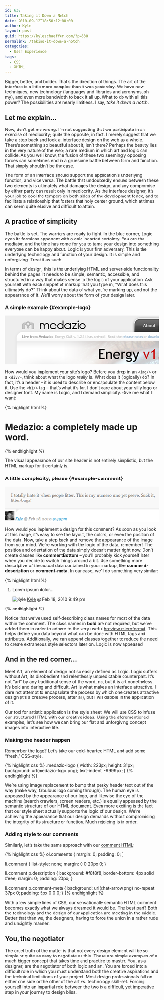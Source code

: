 ```yaml
---
id: 638
title: Taking it Down a Notch
date: 2010-09-12T18:50:12+00:00
author: Kyle
layout: post
guid: https://kyleschaeffer.com/?p=638
permalink: /taking-it-down-a-notch
categories:
  - User Experience
tags:
  - CSS
  - XHTML
---
```

Bigger, better, and bolder. That’s the direction of things. The art of the interface is a little more complex than it was yesterday. We have new techniques, new technology (languages and libraries and acronyms, oh my), and even more bandwidth to back it all up. What to do with all this power? The possibilities are nearly limitless. I say, _take it down a notch_.

## Let me explain&hellip;

Now, don’t get me wrong. I’m not suggesting that we participate in an exercise of mediocrity; quite the opposite, in fact. I merely suggest that we take a step back and look at interface design on the web as a whole. There’s something so beautiful about it, isn’t there? Perhaps the beauty lies in the very nature of the web; a rare medium in which art and logic can collide. As you well know, the fusion of these two seemingly opposing forces can sometimes end in a gruesome battle between form and function. That simply shouldn’t be the case.

The form of an interface should support the application’s underlying function, and vice versa. The battle that undoubtedly ensues between these two elements is ultimately what damages the design, and any compromise by either party can result only in mediocrity. As the interface designer, it’s your job to cool the tempers on both sides of the development fence, and to facilitate a relationship that fosters that holy center ground, which at times can seem quite elusive and difficult to attain.

## A practice of simplicity

The battle is set. The warriors are ready to fight. In the blue corner, Logic eyes its formless opponent with a cold-hearted certainty. You are the mediator, and the time has come for you to tame your design into something everyone can be happy about. Logic is your first adversary. This is the underlying technology and function of your design. It is simple and unforgiving. Treat it as such.

In terms of design, this is the underlying HTML and server-side functionality behind the pages. It needs to be simple, semantic, accessible, and structured in a way that makes sense to the logic of your application. Ask yourself with each snippet of markup that you type in, “What does this ultimately do?” Think about the data of what you’re marking up, and not the appearance of it. We’ll worry about the form of your design later.

### A simple example {#example-logo}

![Site header and logo concept](/assets/img/taking-it-down-logo.png)

How would you implement your site’s logo? Before you drop in an `<img/>` or a `<div/>`, think about what the logo _really_ is. What does it (logically) do? In fact, it’s a header – it is used to describe or encapsulate the content below it. Use the `<h1/>` tag – that’s what it’s for. I don’t care about your silly logo or designer font. My name is Logic, and I demand simplicity. Give me what I want:

{% highlight html %}
<h1 class="medazio-logo">Medazio: a completely made up word.</h1>
{% endhighlight %}

The visual appearance of our site header is not entirely simplistic, but the HTML markup for it certainly is.

### A little complexity, please {#example-comment}

![Site comments concept](/assets/img/taking-it-down-comment.png)

How would you implement a design for this comment? As soon as you look at this image, it’s easy to see the layout, the colors, or even the position of the data. Now, take a step back and remove the appearance of the image from your mind. We’re working with the logic of the data, remember? The position and orientation of the data simply doesn’t matter right now. Don’t create classes like **commentBottom** – you’ll probably kick yourself later when you decide to switch things around a bit. Use something more descriptive of the actual data contained in your markup, like **comment-description** or **comment-meta**. In our case, we’ll do something very similar:

{% highlight html %}
<ol class="comments">
  <li class="comment <strong>hreview vcard item</strong>">
    <p class="<strong>description</strong>">Lorem ipsum dolor...</p>
    <p class="comment-meta <strong>reviewer</strong>">
      <img class="<strong>photo</strong>" src="/path/to/kyle.png" alt="Kyle" />
      <a class="<strong>fn url</strong>" href="/profiles/kyle">Kyle</a> @
      <span class="<strong>dtreviewed</strong>" title="2010-02-18T21:49:38-07:00">
        Feb 18, 2010 9:49 pm
      </span>
    </p>
  </li>
</ol>
{% endhighlight %}

Notice that we’ve used self-describing class names for most of the data within the comment. The class names in **bold** are not required, but we’ve added them in order to adhere to the very useful [hreview microformat](http://microformats.org/wiki/hreview). This helps define your data beyond what can be done with HTML tags and attributes. Additionally, we can append classes together to reduce the need to create extraneous style selectors later on. Logic is now appeased.

## And in the red corner&hellip;

Meet Art, an element of design not so easily defined as Logic. Logic suffers without Art, its disobedient and relentlessly unpredictable counterpart. It’s not “art” by any traditional sense of the word, no, but it is art nonetheless. It’s bold and daring and difficult. Art is what makes an interface attractive. I dare not attempt to encapsulate the process by which one creates attractive design (it’s a creative process, after all), but I will dabble in the application of it.

Our tool for artistic application is the style sheet. We will use CSS to infuse our structured HTML with our creative ideas. Using the aforementioned examples, let’s see how we can bring our flat and unforgiving concept images into interactive life.

### Making the header happen

Remember the [logo](#example-logo)? Let’s take our cold-hearted HTML and add some “fresh,” CSS-style.

{% highlight css %}
.medazio-logo {
  width: 223px;
  height: 31px;
  background: url(medazio-logo.png);
  text-indent: -9999px;
}
{% endhighlight %}

We’re using image replacement to bump that pesky header text out of the way (make way, fabulous logo coming through). The human eye is appeased by the appearance of our logo, and likewise the eye of the machine (search crawlers, screen readers, etc.) is equally appeased by the semantic structure of our HTML document. Even more exciting is the fact that our style sheet actually supports the logic of our design. We’re achieving the appearance that our design demands without compromising the integrity of its structure or function. Much rejoicing is in order.

### Adding style to our comments

Similarly, let’s take the same approach with our [comment HTML](#example-comment):

{% highlight css %}
ol.comments {
  margin: 0;
  padding: 0;
}

li.comment {
  list-style: none;
  margin: 0 0 20px 0;
}

li.comment p.description {
  background: #f8f8f8;
  border-bottom: 4px solid #eee;
  margin: 0;
  padding: 20px;
}

li.comment p.comment-meta {
  background: url(chat-arrow.png) no-repeat 37px 0;
  padding: 5px 0 0 0;
}
{% endhighlight %}

With a few simple lines of CSS, our sensationally semantic HTML comment becomes exactly what we always dreamed it would be. The best part? Both the technology and the design of our application are meeting in the middle. Better that than we, the designers, having to force the union in a rather rude and unsightly manner.

## You, the negotiator

The cruel truth of the matter is that not every design element will be so simple or quite as easy to negotiate as this. These are simple examples of a much bigger concept that takes time and practice to master. You, as a designer, are the negotiator of both logic and art. You are forced into a difficult role in which you must understand both the creative aspirations and the technical limitations of your project. Most design professionals fall on either one side or the other of the art vs. technology skill-set. Forcing yourself into an impartial role between the two is a difficult, yet imperative step in your journey to design bliss.
